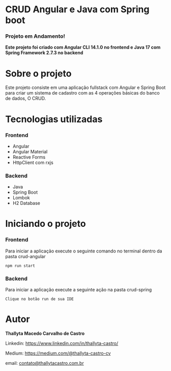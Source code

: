 # CRUD Angular e Java com Spring boot

### Projeto em Andamento!

<b> Este projeto foi criado com Angular CLI 14.1.0 no frontend e Java 17 com Spring Framework 2.7.3 no backend</b>

# Sobre o projeto

Este projeto consiste em uma aplicação fullstack com Angular e Spring Boot para criar um sistema de cadastro com as 4 operações básicas do banco de dados, O CRUD.

# Tecnologias utilizadas

### Frontend

- Angular
- Angular Material
- Reactive Forms
- HttpClient com rxjs

### Backend

- Java
- Spring Boot
- Lombok
- H2 Database

# Iniciando o projeto

### Frontend

Para iniciar a aplicação execute o seguinte comando no terminal dentro da pasta crud-angular

```shell script
npm run start
```
### Backend

Para iniciar a aplicação execute a seguinte ação na pasta crud-spring

```shell script
Clique no botão run de sua IDE
```

# Autor
<b>Thallyta Macedo Carvalho de Castro</b>

Linkedin: https://www.linkedin.com/in/thallyta-castro/

Medium: https://medium.com/@thallyta-castro-cv

email: contato@thallytacastro.com.br
